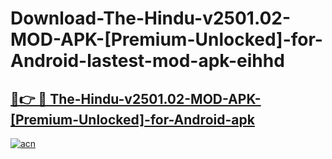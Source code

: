 # Download-The-Hindu-v2501.02-MOD-APK-[Premium-Unlocked]-for-Android-lastest-mod-apk-eihhd

<h2><a href="https://apkcomod.com?title=The-Hindu-v2501.02-MOD-APK-[Premium-Unlocked]-for-Android">🔗👉 🔴 The-Hindu-v2501.02-MOD-APK-[Premium-Unlocked]-for-Android-apk </a></h2>

[![acn](https://github.com/user-attachments/assets/0f9c940e-d8b0-45ae-aac7-cd30a18b3e1c)](https://apkcomod.com?title=The-Hindu-v2501.02-MOD-APK-[Premium-Unlocked]-for-Android)
